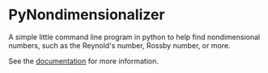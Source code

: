 # PyNondimensionalizer

A simple little command line program in python to help find nondimensional numbers, such as the Reynold's number, Rossby number, or more.

See the [documentation](https://www.alaskanresearcher.dev/PyNondimensionalizer/pynondimensionalizer.html) for more information.

